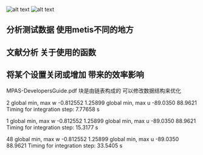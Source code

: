 ![alt text](image.png)
![alt text](image-1.png)

## 分析测试数据 使用metis不同的地方

## 文献分析 关于使用的函数

## 将某个设置关闭或增加 带来的效率影响


MPAS-DevelopersGuide.pdf
块是由链表构成的 可以修改数据结构来优化

2
 global min, max w -0.812552 1.25899
 global min, max u -89.0350 88.9621
  Timing for integration step: 7.77658 s

1
   global min, max w -0.812552 1.25899
 global min, max u -89.0350 88.9621
  Timing for integration step: 15.3177 s
 
48
  global min, max w -0.812552 1.25899
 global min, max u -89.0350 88.9621
  Timing for integration step: 33.5405 s